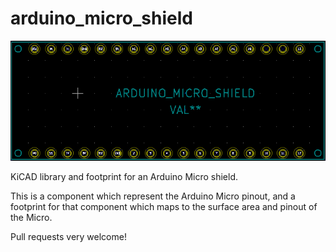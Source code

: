 arduino_micro_shield
====================

![My image](arduino_micro_shield.png)

KiCAD library and footprint for an Arduino Micro shield.

This is a component which represent the Arduino Micro pinout,
and a footprint for that component which maps to the surface area
and pinout of the Micro.

Pull requests very welcome!

